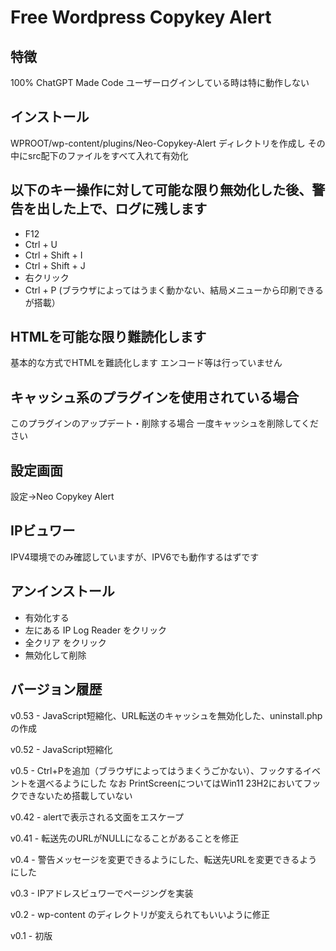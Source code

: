 # Free Wordpress Copykey Alert

## 特徴
100% ChatGPT Made Code
ユーザーログインしている時は特に動作しない

## インストール
WPROOT/wp-content/plugins/Neo-Copykey-Alert ディレクトリを作成し
その中にsrc配下のファイルをすべて入れて有効化

## 以下のキー操作に対して可能な限り無効化した後、警告を出した上で、ログに残します
- F12
- Ctrl + U
- Ctrl + Shift + I
- Ctrl + Shift + J
- 右クリック
- Ctrl + P (ブラウザによってはうまく動かない、結局メニューから印刷できるが搭載）

## HTMLを可能な限り難読化します
基本的な方式でHTMLを難読化します
エンコード等は行っていません

## キャッシュ系のプラグインを使用されている場合
このプラグインのアップデート・削除する場合
一度キャッシュを削除してください

## 設定画面
設定→Neo Copykey Alert

## IPビュワー
IPV4環境でのみ確認していますが、IPV6でも動作するはずです


## アンインストール
- 有効化する
- 左にある IP Log Reader をクリック
- 全クリア をクリック
- 無効化して削除

## バージョン履歴
v0.53 - JavaScript短縮化、URL転送のキャッシュを無効化した、uninstall.phpの作成

v0.52 - JavaScript短縮化

v0.5 - Ctrl+Pを追加（ブラウザによってはうまくうごかない）、フックするイベントを選べるようにした なお PrintScreenについてはWin11 23H2においてフックできないため搭載していない

v0.42 - alertで表示される文面をエスケープ

v0.41 - 転送先のURLがNULLになることがあることを修正

v0.4 - 警告メッセージを変更できるようにした、転送先URLを変更できるようにした

v0.3 - IPアドレスビュワーでページングを実装

v0.2 - wp-content のディレクトリが変えられてもいいように修正

v0.1 - 初版
